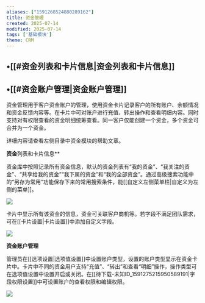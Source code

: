 ```yaml
---
aliases: ["1591268524880289162"]
title: 资金管理
created: 2025-07-14
modified: 2025-07-14
tags: ['基础模块']
theme: CRM
---
```


## •[[#资金列表和卡片信息|资金列表和卡片信息]]

## •[[#资金账户管理|资金账户管理]]

资金管理用于客户资金账户的管理，使用资金卡片记录客户的所有账户、余额情况和资金反馈内容等。在卡片中可对账户进行充值、转出操作和查看明细内容。同时支持对有权限查看的资金明细统筹查看。同一客户仅能创建一个资金，多个资金可合并为一个资金。

详细内容请查看左侧目录中资金模块的帮助文章。

**资金**列表和卡片信息**

资金库中按照记录所有资金信息，默认的资金列表有“我的资金”、“我关注的资金”、“共享给我的资金”“我下属的资金”和“我的全部资金”。通过高级搜索功能中的“另存为常用”功能保存下来的常用搜索条件，能[[自定义左侧菜单栏|自定义为左侧的菜单]]。

![](246b030c475c40c8783182501740c353.jpg)

卡片中显示所有该资金的信息，资金可关联客户商机等。若字段不满足团队需求，可在[[卡片设置|卡片设置]]中添加自定义字段。

![](57f2c333b2ec02e7a9b87b393884247c.jpg)

**资金账户管理**

管理员在[[选项设置|选项值设置]]中设置账户类型，设置的账户类型显示在资金卡片中。卡片中不同的资金用户支持“充值”、“转出”和查看“明细”操作，操作类型可在选项值设置中设置开启或关闭。在[[待下载-未知ID_1591275215950589191|字段权限设置]]中可设置账户的查看权限和编辑权限。

![](c050f02b3a0d28401be83147edccfef5.jpg)